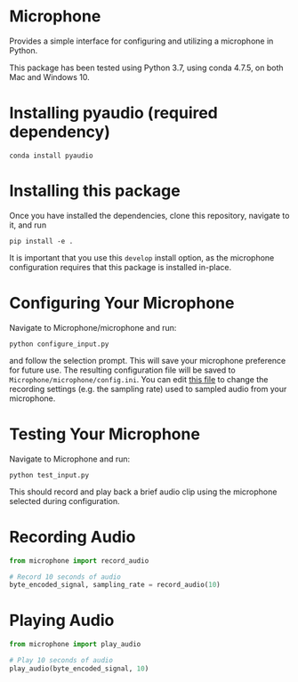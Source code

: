 # Microphone

Provides a simple interface for configuring and utilizing a microphone in Python.

This package has been tested using Python 3.7, using conda 4.7.5, on both Mac and Windows 10.

# Installing pyaudio (required dependency)
```shell
conda install pyaudio
```

# Installing this package
Once you have installed the dependencies, clone this repository, navigate to it, and run

```shell
pip install -e .
```
It is important that you use this `develop` install option, as the microphone configuration requires that
this package is installed in-place.

# Configuring Your Microphone
Navigate to Microphone/microphone and run:
```shell
python configure_input.py
```
and follow the selection prompt. This will save your microphone preference for future use. The resulting configuration file will be saved to `Microphone/microphone/config.ini`. You can edit [this file](https://github.com/CogWorksBWSI/Microphone/blob/master/microphone/config.py) to change the recording settings (e.g. the sampling rate) used to sampled audio from your microphone.

# Testing Your Microphone
Navigate to Microphone and run:
```shell
python test_input.py
```
This should record and play back a brief audio clip using the microphone selected during configuration.

# Recording Audio
```python
from microphone import record_audio

# Record 10 seconds of audio
byte_encoded_signal, sampling_rate = record_audio(10)
```

# Playing Audio
```python
from microphone import play_audio

# Play 10 seconds of audio
play_audio(byte_encoded_signal, 10)
```
